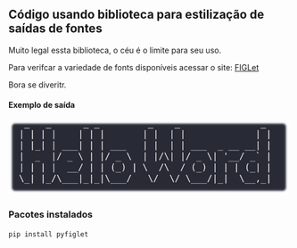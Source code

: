 ## Código usando biblioteca para estilização de saídas de fontes

Muito legal essta biblioteca, o céu é o limite para seu uso.

Para verifcar a variedade de fonts disponíveis acessar o site: [FIGLet](http://www.figlet.org/fontdb.cgi)

Bora se diveritr.

#### Exemplo de saída

![ModeloSaida](img/ModeloSaida.png)

### Pacotes instalados

`pip install pyfiglet`

